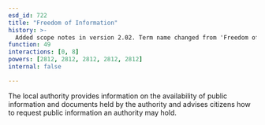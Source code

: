 ```yaml
---
esd_id: 722
title: "Freedom of Information"
history: >-
  Added scope notes in version 2.02. Term name changed from 'Freedom of Information Act' to 'Freedom of Information - advice' in version 3.00. Name changed to 'freedom of information' in version 4.00.
function: 49
interactions: [0, 8]
powers: [2812, 2812, 2812, 2812, 2812]
internal: false

---
```


The local authority provides information on the availability of public information and documents held by the authority and advises citizens how to request public information an authority may hold.

